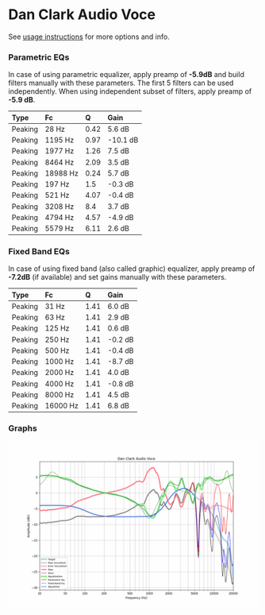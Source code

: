 # Dan Clark Audio Voce
See [usage instructions](https://github.com/jaakkopasanen/AutoEq#usage) for more options and info.

### Parametric EQs
In case of using parametric equalizer, apply preamp of **-5.9dB** and build filters manually
with these parameters. The first 5 filters can be used independently.
When using independent subset of filters, apply preamp of **-5.9 dB**.

| Type    | Fc       |    Q | Gain     |
|:--------|:---------|:-----|:---------|
| Peaking | 28 Hz    | 0.42 | 5.6 dB   |
| Peaking | 1195 Hz  | 0.97 | -10.1 dB |
| Peaking | 1977 Hz  | 1.26 | 7.5 dB   |
| Peaking | 8464 Hz  | 2.09 | 3.5 dB   |
| Peaking | 18988 Hz | 0.24 | 5.7 dB   |
| Peaking | 197 Hz   | 1.5  | -0.3 dB  |
| Peaking | 521 Hz   | 4.07 | -0.4 dB  |
| Peaking | 3208 Hz  | 8.4  | 3.7 dB   |
| Peaking | 4794 Hz  | 4.57 | -4.9 dB  |
| Peaking | 5579 Hz  | 6.11 | 2.6 dB   |

### Fixed Band EQs
In case of using fixed band (also called graphic) equalizer, apply preamp of **-7.2dB**
(if available) and set gains manually with these parameters.

| Type    | Fc       |    Q | Gain    |
|:--------|:---------|:-----|:--------|
| Peaking | 31 Hz    | 1.41 | 6.0 dB  |
| Peaking | 63 Hz    | 1.41 | 2.9 dB  |
| Peaking | 125 Hz   | 1.41 | 0.6 dB  |
| Peaking | 250 Hz   | 1.41 | -0.2 dB |
| Peaking | 500 Hz   | 1.41 | -0.4 dB |
| Peaking | 1000 Hz  | 1.41 | -8.7 dB |
| Peaking | 2000 Hz  | 1.41 | 4.0 dB  |
| Peaking | 4000 Hz  | 1.41 | -0.8 dB |
| Peaking | 8000 Hz  | 1.41 | 4.5 dB  |
| Peaking | 16000 Hz | 1.41 | 6.8 dB  |

### Graphs
![](./Dan%20Clark%20Audio%20Voce.png)